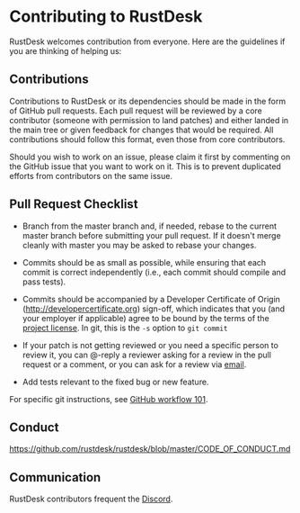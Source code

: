 # Contributing to RustDesk

RustDesk welcomes contribution from everyone. Here are the guidelines if you are
thinking of helping us:

## Contributions

Contributions to RustDesk or its dependencies should be made in the form of GitHub
pull requests. Each pull request will be reviewed by a core contributor
(someone with permission to land patches) and either landed in the main tree or
given feedback for changes that would be required. All contributions should
follow this format, even those from core contributors.

Should you wish to work on an issue, please claim it first by commenting on
the GitHub issue that you want to work on it. This is to prevent duplicated
efforts from contributors on the same issue.

## Pull Request Checklist

- Branch from the master branch and, if needed, rebase to the current master
  branch before submitting your pull request. If it doesn't merge cleanly with
  master you may be asked to rebase your changes.

- Commits should be as small as possible, while ensuring that each commit is
  correct independently (i.e., each commit should compile and pass tests).

- Commits should be accompanied by a Developer Certificate of Origin
  (http://developercertificate.org) sign-off, which indicates that you (and
  your employer if applicable) agree to be bound by the terms of the
  [project license](LICENSE). In git, this is the `-s` option to `git commit`

- If your patch is not getting reviewed or you need a specific person to review
  it, you can @-reply a reviewer asking for a review in the pull request or a
  comment, or you can ask for a review via [email](mailto:info@rustdesk.com).

- Add tests relevant to the fixed bug or new feature.

For specific git instructions, see [GitHub workflow 101](https://github.com/servo/servo/wiki/Github-workflow).

## Conduct

https://github.com/rustdesk/rustdesk/blob/master/CODE_OF_CONDUCT.md

## Communication

RustDesk contributors frequent the [Discord](https://discord.gg/nDceKgxnkV).
